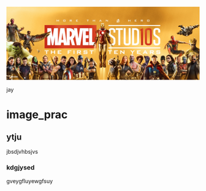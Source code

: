 ![MCU](Marvel-10-Years-Banner.jpg "Main Image")

jay
# image_prac

## ytju

jbsdjvhbsjvs


### kdgjysed
gveygfluyewgfsuy